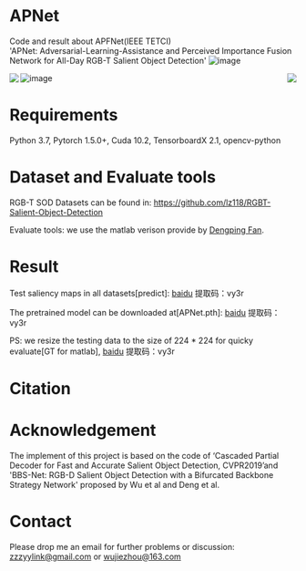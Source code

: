 # APNet
Code and result about APFNet(IEEE TETCI)<br>
'APNet: Adversarial-Learning-Assistance and Perceived Importance Fusion Network for All-Day RGB-T Salient Object Detection' 
![image](https://user-images.githubusercontent.com/38373305/134764453-4db0e79f-77f2-448f-a32d-76c907fff0aa.png)

<center class = "half">
<img src = “https://user-images.githubusercontent.com/38373305/134768650-5b0b40fc-9319-49c4-a283-720c9ec3bf35.png”  width = “10%” align = left><img src = “https://user-images.githubusercontent.com/38373305/134768658-532c4cff-44bd-42ab-8d5a-bd62ee4c2060.png”  width = “10%” align = right>
</center>


![image](https://user-images.githubusercontent.com/38373305/134768670-ef364f98-bb95-4d2f-b794-81580d268c30.png)


# Requirements
Python 3.7, Pytorch 1.5.0+, Cuda 10.2, TensorboardX 2.1, opencv-python

# Dataset and Evaluate tools
RGB-T SOD Datasets can be found in:  https://github.com/lz118/RGBT-Salient-Object-Detection <br>

Evaluate tools: we use the matlab verison provide by [Dengping Fan](http://dpfan.net/d3netbenchmark/).

# Result
Test saliency maps in all datasets[predict]:  [baidu](https://pan.baidu.com/s/1bmlNxOvZkaiwc4EwqY1Nlw)  提取码：vy3r <br>

The pretrained model can be downloaded at[APNet.pth]:  [baidu](https://pan.baidu.com/s/1bmlNxOvZkaiwc4EwqY1Nlw)  提取码：vy3r <br>

PS: we resize the testing data to the size of 224 * 224 for quicky evaluate[GT for matlab], [baidu](https://pan.baidu.com/s/1bmlNxOvZkaiwc4EwqY1Nlw)  提取码：vy3r <br>

# Citation

# Acknowledgement
The implement of this project is based on the code of ‘Cascaded Partial Decoder for Fast and Accurate Salient Object Detection, CVPR2019’and 'BBS-Net: RGB-D Salient Object Detection with a Bifurcated Backbone Strategy Network' proposed by Wu et al and Deng et al.

# Contact
Please drop me an email for further problems or discussion: zzzyylink@gmail.com or wujiezhou@163.com
